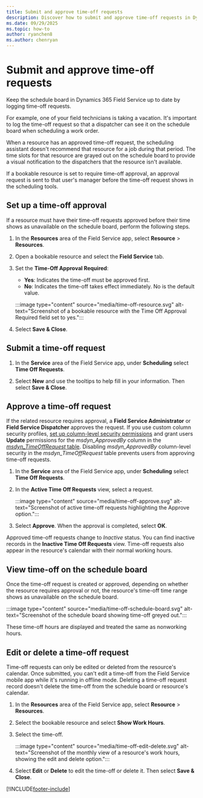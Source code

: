 ```yaml
---
title: Submit and approve time-off requests
description: Discover how to submit and approve time-off requests in Dynamics 365 Field Service
ms.date: 09/29/2025
ms.topic: how-to
author: ryanchen8
ms.author: chenryan
---
```

# Submit and approve time-off requests

Keep the schedule board in Dynamics 365 Field Service up to date by logging time-off requests.  
  
For example, one of your field technicians is taking a vacation. It's important to log the time-off request so that a dispatcher can see it on the schedule board when scheduling a work order.
  
When a resource has an approved time-off request, the scheduling assistant doesn't recommend that resource for a job during that period. The time slots for that resource are grayed out on the schedule board to provide a visual notification to the dispatchers that the resource isn't available.  
  
If a bookable resource is set to require time-off approval, an approval request is sent to that user's manager before the time-off request shows in the scheduling tools.  

## Set up a time-off approval

If a resource must have their time-off requests approved before their time shows as unavailable on the schedule board, perform the following steps.

1. In the **Resources** area of the Field Service app, select **Resource** > **Resources**.

1. Open a bookable resource and select the **Field Service** tab.

1. Set the **Time-Off Approval Required**:
   - **Yes**: Indicates the time-off must be approved first.
   - **No**: Indicates the time-off takes effect immediately. No is the default value.

   :::image type="content" source="media/time-off-resource.svg" alt-text="Screenshot of a bookable resource with the Time Off Approval Required field set to yes.":::

1. Select **Save & Close**.

## Submit a time-off request  

1. In the **Service** area of the Field Service app, under **Scheduling** select **Time Off Requests**.
  
1. Select **New** and use the tooltips to help fill in your information. Then select **Save & Close**.  

## Approve a time-off request  

If the related resource requires approval, a **Field Service Administrator** or **Field Service Dispatcher** approves the request. If you use custom column security profiles, [set up column-level security permissions](/power-platform/admin/set-up-security-permissions-field) and grant users **Update** permissions for the *msdyn_ApprovedBy* column in the [*msdyn_TimeOffRequest* table](./developer/reference/entities/msdyn_timeoffrequest.md). Disabling *msdyn_ApprovedBy* column-level security in the *msdyn_TimeOffRequest* table prevents users from approving time-off requests.

1. In the **Service** area of the Field Service app, under **Scheduling** select **Time Off Requests**.

1. In the **Active Time Off Requests** view, select a request.

   :::image type="content" source="media/time-off-approve.svg" alt-text="Screenshot of active time-off requests highlighting the Approve option.":::

1. Select **Approve**. When the approval is completed, select **OK**.

Approved time-off requests change to *Inactive* status. You can find inactive records in the **Inactive Time Off Requests** view. Time-off requests also appear in the resource's calendar with their normal working hours.

## View time-off on the schedule board

Once the time-off request is created or approved, depending on whether the resource requires approval or not, the resource's time-off time range shows as unavailable on the schedule board.

:::image type="content" source="media/time-off-schedule-board.svg" alt-text="Screenshot of the schedule board showing time-off greyed out.":::

These time-off hours are displayed and treated the same as nonworking hours.

## Edit or delete a time-off request

Time-off requests can only be edited or deleted from the resource's calendar. Once submitted, you can't edit a time-off from the Field Service mobile app while it's running in offline mode. Deleting a time-off request record doesn't delete the time-off from the schedule board or resource's calendar.

1. In the **Resources** area of the Field Service app, select **Resource** > **Resources**.

1. Select the bookable resource and select **Show Work Hours**.

1. Select the time-off.

   :::image type="content" source="media/time-off-edit-delete.svg" alt-text="Screenshot of the monthly view of a resource's work hours, showing the edit and delete option.":::

1. Select **Edit** or **Delete** to edit the time-off or delete it. Then select **Save & Close**.

[!INCLUDE[footer-include](../includes/footer-banner.md)]
